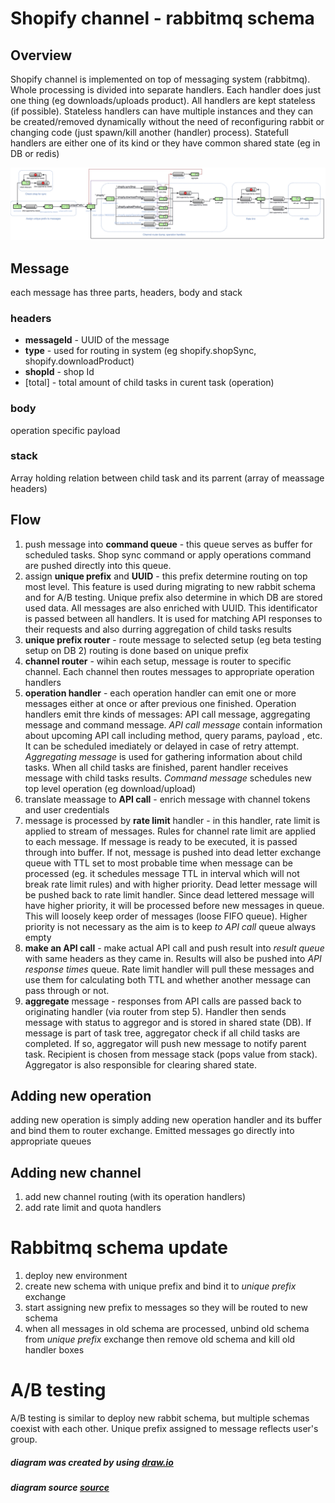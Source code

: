 # Shopify channel - rabbitmq schema
## Overview
Shopify channel is implemented on top of messaging system (rabbitmq). Whole processing is divided into separate handlers. Each handler does just one thing (eg downloads/uploads product). All handlers are kept stateless (if possible). Stateless handlers can have multiple instances and they can be created/removed dynamically without the need of reconfiguring rabbit or changing code (just spawn/kill another (handler) process). Statefull handlers are either one of its kind or they have common shared state (eg in DB or redis)

![diagram](channels_rabbitmq_schema.svg)

## Message
each message has three parts, headers, body and stack
### headers
* **messageId** - UUID of the message
* **type** - used for routing in system (eg shopify.shopSync, shopify.downloadProduct)
* **shopId** - shop Id
* [total] - total amount of child tasks in curent task (operation)
### body
operation specific payload
### stack
Array holding relation between child task and its parrent (array of meassage headers)

## Flow
1. push message into **command queue** - this queue serves as buffer for scheduled tasks. Shop sync command or apply operations command are pushed directly into this queue.
2. assign **unique prefix** and **UUID** - this prefix determine routing on top most level. This feature is used during migrating to new rabbit schema and for A/B testing. Unique prefix also determine in which DB are stored used data. All messages are also enriched with UUID. This identificator is passed between all handlers. It is used for matching API responses to their requests and also durring aggregation of child tasks results
4. **unique prefix router** - route message to selected setup (eg beta testing setup on DB 2) routing is done based on unique prefix
5. **channel router** - wihin each setup, message is router to specific channel. Each channel then routes messages to appropriate operation handlers
5. **operation handler** - each operation handler can emit one or more messages either at once or after previous one finished. Operation handlers emit thre kinds of messages: API call message, aggregating message and command message. *API call message* contain information about upcoming API call including method, query params, payload , etc. It can be scheduled imediately or delayed in case of retry attempt. *Aggregating message* is used for gathering information about child tasks. When all child tasks are finished, parent handler receives message with child tasks results. _Command message_ schedules new top level operation (eg download/upload)
6. translate meassage to **API call** - enrich message with channel tokens and user credentials
7. message is processed by **rate limit** handler - in this handler, rate limit is applied to stream of messages. Rules for channel rate limit are applied to each message. If message is ready to be executed, it is passed through into buffer. If not, message is pushed into dead letter exchange queue with TTL set to most probable time when message can be processed (eg. it schedules message TTL in interval which will not break rate limit rules) and with higher priority. Dead letter message will be pushed back to rate limit handler. Since dead lettered message will have higher priority, it will be processed before new messages in queue. This will loosely keep order of messages (loose FIFO queue). Higher priority is not necessary as the aim is to keep _to API call_ queue always empty
8. **make an API call** - make actual API call and push result into _result queue_ with same headers as they came in. Results will also be pushed into _API response times_ queue. Rate limit handler will pull these messages and use them for calculating both TTL and whether another message can pass through or not.
9. **aggregate** message - responses from API calls are passed back to originating handler (via router from step 5). Handler then sends message with status to aggregor and is stored in shared state (DB). If message is part of task tree, aggregator check if all child tasks are completed. If so, aggregator will push new message to notify parent task. Recipient is chosen from message stack (pops value from stack). Aggregator is also responsible for clearing shared state.

## Adding new operation
adding new operation is simply adding new operation handler and its buffer and bind them to router exchange. Emitted messages go directly into appropriate queues

## Adding new channel
1. add new channel routing (with its operation handlers)
2. add rate limit and quota handlers

# Rabbitmq schema update
1. deploy new environment
2. create new schema with unique prefix and bind it to _unique prefix_ exchange
3. start assigning new prefix to messages so they will be routed to new schema
4. when all messages in old schema are processed, unbind old schema from _unique prefix_ exchange then remove old schema and kill old handler boxes

# A/B testing
A/B testing is similar to deploy new rabbit schema, but multiple schemas coexist with each other. Unique prefix assigned to message reflects user's group.


##### diagram was created by using [draw.io](https://draw.io)
##### diagram source [source](channels_rabbitmq_schema)